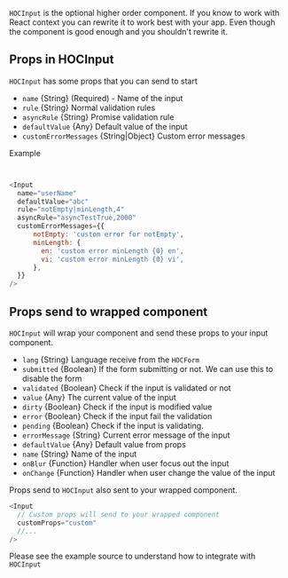 `HOCInput` is the optional higher order component. 
If you know to work with React context you can rewrite it to work best with your app. 
Even though the component is good enough and you shouldn't rewrite it.

## Props in HOCInput

`HOCInput` has some props that you can send to start

* `name` {String} (Required) - Name of the input
* `rule` {String} Normal validation rules 
* `asyncRule` {String} Promise validation rule
* `defaultValue` {Any} Default value of the input
* `customErrorMessages` {String|Object} Custom error messages

Example 

```javascript


<Input      
  name="userName"
  defaultValue="abc"
  rule="notEmpty|minLength,4"
  asyncRule="asyncTestTrue,2000"
  customErrorMessages={{
      notEmpty: 'custom error for notEmpty',
      minLength: {
        en: 'custom error minLength {0} en',
        vi: 'custom error minLength {0} vi',
      },
  }}
/>

```

## Props send to wrapped component

`HOCInput` will wrap your component and send these props to your input component.


* `lang` {String} Language receive from the `HOCForm`
* `submitted` {Boolean} If the form submitting or not. We can use this to disable the form
* `validated` {Boolean} Check if the input is validated or not
* `value` {Any} The current value of the input
* `dirty` {Boolean} Check if the input is modified value
* `error` {Boolean} Check if the input fail the validation
* `pending` {Boolean} Check if the input is validating.
* `errorMessage` {String} Current error message of the input
* `defaultValue` {Any} Default value from props
* `name` {String} Name of the input
* `onBlur` {Function} Handler when user focus out the input
* `onChange` {Function} Handler when user change the value of the input

Props send to `HOCInput` also sent to your wrapped component.

```javascript
<Input      
  // Custom props will send to your wrapped component
  customProps="custom"
  //...
/>
```

Please see the example source to understand how to integrate with `HOCInput` 


